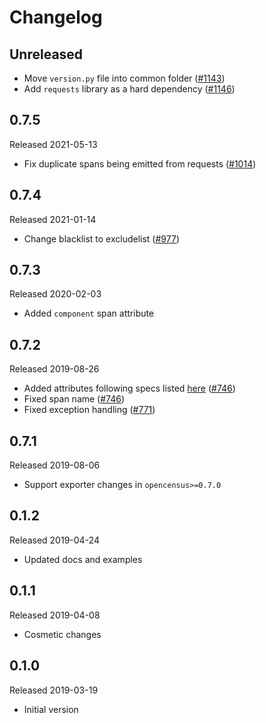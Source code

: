 # Changelog

## Unreleased

- Move `version.py` file into common folder
([#1143](https://github.com/census-instrumentation/opencensus-python/pull/1143))
- Add `requests` library as a hard dependency
([#1146](https://github.com/census-instrumentation/opencensus-python/pull/1146))

## 0.7.5
Released 2021-05-13

- Fix duplicate spans being emitted from requests
([#1014](https://github.com/census-instrumentation/opencensus-python/pull/1014))

## 0.7.4
Released 2021-01-14

- Change blacklist to excludelist
([#977](https://github.com/census-instrumentation/opencensus-python/pull/977))

## 0.7.3
Released 2020-02-03

- Added `component` span attribute

## 0.7.2
Released 2019-08-26

- Added attributes following specs listed [here](https://github.com/census-instrumentation/opencensus-specs/blob/master/trace/HTTP.md#attributes)
  ([#746](https://github.com/census-instrumentation/opencensus-python/pull/746))
- Fixed span name
  ([#746](https://github.com/census-instrumentation/opencensus-python/pull/746))
- Fixed exception handling
  ([#771](https://github.com/census-instrumentation/opencensus-python/pull/771))

## 0.7.1
Released 2019-08-06

  - Support exporter changes in `opencensus>=0.7.0`

## 0.1.2
Released 2019-04-24

- Updated docs and examples

## 0.1.1
Released 2019-04-08

- Cosmetic changes

## 0.1.0
Released 2019-03-19

- Initial version
